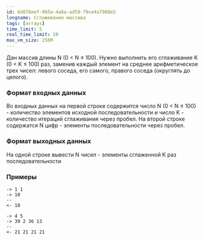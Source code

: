 ```yaml
---
id: 6d876eef-965a-4a6a-ad59-79ce4a7988e5
longname: Сглаживание массива
tags: [arrays]
time_limit: 5
real_time_limit: 20
max_vm_size: 256M
---
```


Дан массив длины N (0 < N ≤ 100). Нужно выполнить его сглаживание K (0 < K ≤ 100) раз, заменив каждый элемент на
среднее арифметическое трех чисел: левого соседа, его самого, правого соседа (округлять до целого). 

### Формат входных данных

Во входных данных на первой строке содержится число N (0 < N ≤ 100) - количество элементов исходной последовательности и
число K - количество итераций сглаживания через пробел.
На второй строке содержатся N цифр - элементы последовательности через пробел.

### Формат выходных данных

На одной строке вывести N чисел - элементы сглаженной K раз последовательности

### Примеры

```
-> 1 1
-> 10
--
<- 10
```

```
-> 4 5
-> 39 2 36 13
--
<- 21 21 21 21
```
